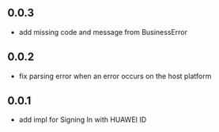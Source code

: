 ## 0.0.3

* add missing code and message from BusinessError

## 0.0.2

* fix parsing error when an error occurs on the host platform

## 0.0.1

* add impl for Signing In with HUAWEI ID
